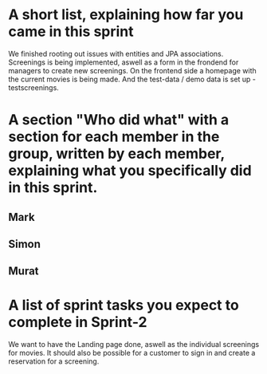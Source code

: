 # A short list, explaining how far you came in this sprint

We finished rooting out issues with entities and JPA associations. Screenings is being implemented, aswell as a form in the frondend for managers to create new screenings. On the frontend side a homepage with the current movies is being made. And the test-data / demo data is set up -testscreenings.

# A section "Who did what" with a section for each member in the group, written by each member, explaining what you specifically did in this sprint.

## Mark

## Simon

## Murat

# A list of sprint tasks you expect to complete in Sprint-2
We want to have the Landing page done, aswell as the individual screenings for movies.
It should also be possible for a customer to sign in and create a reservation for a screening.
